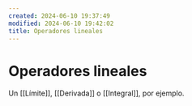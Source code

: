 ```yaml
---
created: 2024-06-10 19:37:49
modified: 2024-06-10 19:42:02
title: Operadores lineales
---
```


# Operadores lineales

Un [[Límite]], [[Derivada]] o [[Integral]], por ejemplo.
